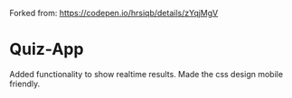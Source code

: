Forked from: https://codepen.io/hrsiqb/details/zYqjMgV

# Quiz-App
Added functionality to show realtime results.
Made the css design mobile friendly.
